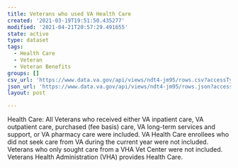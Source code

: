 ```yaml
---
title: Veterans who used VA Health Care
created: '2021-03-19T19:51:50.435277'
modified: '2021-04-21T20:57:29.491655'
state: active
type: dataset
tags:
  - Health Care
  - Veteran
  - Veteran Benefits
groups: []
csv_url: 'https://www.data.va.gov/api/views/ndt4-jm95/rows.csv?accessType=DOWNLOAD'
json_url: 'https://www.data.va.gov/api/views/ndt4-jm95/rows.json?accessType=DOWNLOAD'
layout: post

---
```

Health Care: All Veterans who received either VA inpatient care, VA outpatient care, purchased (fee basis) care, VA long-term services and support, or VA pharmacy care were included. VA Health Care enrollees who did not seek care from VA during the current year were not included. Veterans who only sought care from a VHA Vet Center were not included. Veterans Health Administration (VHA) provides Health Care.
